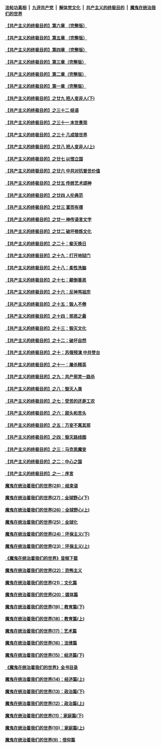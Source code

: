 ####  [法轮功真相](../../../../basic/blob/master/README.md?t=07090731) &nbsp;|&nbsp; [九评共产党](../../../../9ping.md/blob/master/README.md?t=07090731) &nbsp;|&nbsp; [解体党文化](../../../../jtdwh.md/blob/master/README.md?t=07090731)  &nbsp;|&nbsp; [共产主义的终极目的](../../../../gczydzjmd.md/blob/master/README.md?t=07090731) &nbsp;|&nbsp; [魔鬼在统治我们的世界](../../../../mgztzwmdsj.md/blob/master/README.md?t=07090731) 

#### [【共产主义的终极目的】第六章 （完整版）](../pages/nsc422/n11428913.md?t=07090731) 

#### [【共产主义的终极目的】第五章 （完整版）](../pages/nsc422/n11428912.md?t=07090731) 

#### [【共产主义的终极目的】第四章 （完整版）](../pages/nsc422/n11428907.md?t=07090731) 

#### [【共产主义的终极目的】第三章（完整版）](../pages/nsc422/n11428848.md?t=07090731) 

#### [【共产主义的终极目的】第二章（完整版）](../pages/nsc422/n11428831.md?t=07090731) 

#### [【共产主义的终极目的】第一章（完整版）](../pages/nsc422/n11417651.md?t=07090731) 

#### [【共产主义的终极目的】之廿九 把人变非人(下)](../pages/nsc422/n11344140.md?t=07090731) 

#### [【共产主义的终极目的】之三十二 结语](../pages/nsc422/n11360535.md?t=07090731) 

#### [【共产主义的终极目的】之三十一 末世景观](../pages/nsc422/n11351129.md?t=07090731) 

#### [【共产主义的终极目的】之三十 几成狼世界](../pages/nsc422/n11348280.md?t=07090731) 

#### [【共产主义的终极目的】之廿八 把人变非人(上)](../pages/nsc422/n11340492.md?t=07090731) 

#### [【共产主义的终极目的】之廿七 以恨立国](../pages/nsc422/n11336944.md?t=07090731) 

#### [【共产主义的终极目的】之廿六 中共对抗普世价值](../pages/nsc422/n11324785.md?t=07090731) 

#### [【共产主义的终极目的】之廿五 传统艺术颂神](../pages/nsc422/n11296396.md?t=07090731) 

#### [【共产主义的终极目的】之廿四 人伦典范](../pages/nsc422/n11296397.md?t=07090731) 

#### [【共产主义的终极目的】之廿三 富而有德](../pages/nsc422/n11283598.md?t=07090731) 

#### [【共产主义的终极目的】之廿一 神传语言文字](../pages/nsc422/n11263265.md?t=07090731) 

#### [【共产主义的终极目的】之廿二 破坏修炼文化](../pages/nsc422/n11245728.md?t=07090731) 

#### [【共产主义的终极目的】之二十：偷天换日](../pages/nsc422/n11238846.md?t=07090731) 

#### [【共产主义的终极目的】之十九：打开地狱门](../pages/nsc422/n11206376.md?t=07090731) 

#### [【共产主义的终极目的】之十八：柔性洗脑](../pages/nsc422/n11199994.md?t=07090731) 

#### [【共产主义的终极目的】之十七：颠倒善恶](../pages/nsc422/n11179782.md?t=07090731) 

#### [【共产主义的终极目的】之十六：反神骂祖宗](../pages/nsc422/n11166798.md?t=07090731) 

#### [【共产主义的终极目的】之十五：毁人不倦](../pages/nsc422/n11166792.md?t=07090731) 

#### [【共产主义的终极目的】之十四：邪恶之最](../pages/nsc422/n11150249.md?t=07090731) 

#### [【共产主义的终极目的】之十三：毁灭文化](../pages/nsc422/n11135227.md?t=07090731) 

#### [【共产主义的终极目的】之十二：破坏自然](../pages/nsc422/n11135214.md?t=07090731) 

#### [【共产主义的终极目的】之十：苏俄预演 中共登台](../pages/nsc422/n11118424.md?t=07090731) 

#### [【共产主义的终极目的】之十一：屠杀精英](../pages/nsc422/n11118442.md?t=07090731) 

#### [【共产主义的终极目的】之九：共产邪灵一路杀](../pages/nsc422/n11114139.md?t=07090731) 

#### [【共产主义的终极目的】之八：毁灭人类](../pages/nsc422/n11108503.md?t=07090731) 

#### [【共产主义的终极目的】之七：受苦的还是工农](../pages/nsc422/n11101809.md?t=07090731) 

#### [【共产主义的终极目的】之六：甜头和苦头](../pages/nsc422/n11096971.md?t=07090731) 

#### [【共产主义的终极目的】之五：万变不离其邪](../pages/nsc422/n11091285.md?t=07090731) 

#### [【共产主义的终极目的】之四：毁灭路线图](../pages/nsc422/n11086284.md?t=07090731) 

#### [【共产主义的终极目的】之三：马克思魔变](../pages/nsc422/n11061941.md?t=07090731) 

#### [【共产主义的终极目的】之二：中心之国](../pages/nsc422/n11047728.md?t=07090731) 

#### [【共产主义的终极目的】之一：序言](../pages/nsc422/n11086077.md?t=07090731) 

#### [魔鬼在统治着我们的世界(28)：结束语](../pages/nsc422/n10936246.md?t=07090731) 

#### [魔鬼在统治着我们的世界(27)：全球野心(下)](../pages/nsc422/n10928319.md?t=07090731) 

#### [魔鬼在统治着我们的世界(26)：全球野心(上)](../pages/nsc422/n10900318.md?t=07090731) 

#### [魔鬼在统治着我们的世界(25)：全球化](../pages/nsc422/n10788205.md?t=07090731) 

#### [魔鬼在统治着我们的世界(24)：环保主义(下)](../pages/nsc422/n10695307.md?t=07090731) 

#### [魔鬼在统治着我们的世界(23)：环保主义(上)](../pages/nsc422/n10688613.md?t=07090731) 

#### [《魔鬼在统治着我们的世界》音频下载](../pages/nsc422/n10635553.md?t=07090731) 

#### [魔鬼在统治着我们的世界(22)：恐怖主义](../pages/nsc422/n10614727.md?t=07090731) 

#### [魔鬼在统治着我们的世界(21)：文化篇](../pages/nsc422/n10597706.md?t=07090731) 

#### [魔鬼在统治着我们的世界(20)：媒体篇](../pages/nsc422/n10586579.md?t=07090731) 

#### [魔鬼在统治着我们的世界(19)：教育篇(下)](../pages/nsc422/n10564808.md?t=07090731) 

#### [魔鬼在统治着我们的世界(18)：教育篇(上)](../pages/nsc422/n10526970.md?t=07090731) 

#### [魔鬼在统治着我们的世界(17)：艺术篇](../pages/nsc422/n10499093.md?t=07090731) 

#### [魔鬼在统治着我们的世界(16)：法律篇](../pages/nsc422/n10485969.md?t=07090731) 

#### [魔鬼在统治着我们的世界(15)：经济篇(下)](../pages/nsc422/n10469975.md?t=07090731) 

#### [《魔鬼在统治着我们的世界》全书目录](../pages/nsc422/n10464261.md?t=07090731) 

#### [魔鬼在统治着我们的世界(14)：经济篇(上)](../pages/nsc422/n10457370.md?t=07090731) 

#### [魔鬼在统治着我们的世界(13)：政治篇(下)](../pages/nsc422/n10448270.md?t=07090731) 

#### [魔鬼在统治着我们的世界(12)：政治篇(上)](../pages/nsc422/n10444576.md?t=07090731) 

#### [魔鬼在统治着我们的世界(11)：家庭篇(下)](../pages/nsc422/n10440961.md?t=07090731) 

#### [魔鬼在统治着我们的世界(10)：家庭篇(上)](../pages/nsc422/n10435448.md?t=07090731) 

#### [魔鬼在统治着我们的世界(9)：信仰篇](../pages/nsc422/n10432159.md?t=07090731) 

